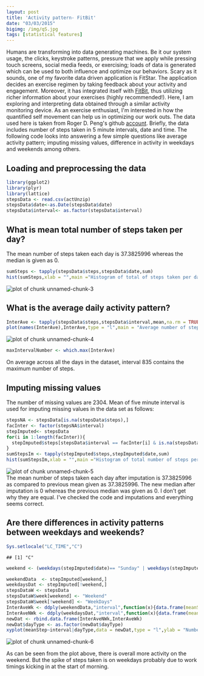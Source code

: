```yaml
---
layout: post
title: 'Activity pattern- FitBit'
date: "03/03/2015"
bigimg: /img/qS.jpg
tags: [statistical features] 
---
```




Humans are transforming into data generating machines. Be it our system usage, the clicks, keystroke patterns, pressure that we apply while pressing touch screens, social media feeds, or exercising; loads of data is generated which can be used to both influence and optimize our behaviors. Scary as it sounds, one of my favorite data driven application is FitStar. The application decides an exercise regimen by taking feedback about your activity and engagement. Moreover, it has integrated itself with [FitBit](https://www.fitbit.com/fitstar), thus utilizing richer information about your exercises (highly recommended!). 
Here, I am exploring and interpreting data obtained through a similar activity monitoring device. As an exercise enthusiast, I'm interested in how the quantified self movement can help us in optimizing our work outs. 
The data used here is taken from Roger D. Peng's github [account](https://github.com/rdpeng/RepData_PeerAssessment1). 
Briefly, the data includes number of steps taken in 5 minute intervals, date and time. The following code looks into answering a few simple questions like average activity pattern; imputing missing values, difference in activity in weekdays and weekends among others.



## Loading and preprocessing the data

```r
library(ggplot2)
library(plyr)
library(lattice)
stepsData <- read.csv(actUnzip)
stepsData$date<-as.Date(stepsData$date)
stepsData$interval<- as.factor(stepsData$interval)
```


## What is mean total number of steps taken per day?
The mean number of steps taken each day is 37.3825996 whereas the median is given as 0.

```r
sumSteps <- tapply(stepsData$steps,stepsData$date,sum)
hist(sumSteps,xlab = "",main ="Histogram of total of steps taken per day")
```

<img src="/figure/./2015-03-03-activity/unnamed-chunk-3-1.png" title="plot of chunk unnamed-chunk-3" alt="plot of chunk unnamed-chunk-3" style="display: block; margin: auto;" />


## What is the average daily activity pattern?

```r
InterAve <- tapply(stepsData$steps,stepsData$interval,mean,na.rm = TRUE)
plot(names(InterAve),InterAve,type = "l",main = "Average number of steps taken across day in intervals")
```

<img src="/figure/./2015-03-03-activity/unnamed-chunk-4-1.png" title="plot of chunk unnamed-chunk-4" alt="plot of chunk unnamed-chunk-4" style="display: block; margin: auto;" />

```r
maxIntervalNumber <- which.max(InterAve)
```
On average across all the days in the dataset, interval 835 contains the maximum number of steps.

## Imputing missing values
The number of missing values are 2304. Mean of five minute interval is used for imputing missing values in the data set as follows:

```r
stepsNA <- stepsData[is.na(stepsData$steps),]
facInter <- factor(stepsNA$interval)
stepImputed<- stepsData
for(i in 1:length(facInter)){
  stepImputed$steps[stepsData$interval == facInter[i] & is.na(stepsData$steps)] <- InterAve[[facInter[i]]]
}
sumStepsIm <- tapply(stepImputed$steps,stepImputed$date,sum)
hist(sumStepsIm,xlab = "",main ="Histogram of total number of steps per day with imputed data")
```

<img src="/figure/./2015-03-03-activity/unnamed-chunk-5-1.png" title="plot of chunk unnamed-chunk-5" alt="plot of chunk unnamed-chunk-5" style="display: block; margin: auto;" />
The mean number of steps taken each day after imputation is 37.3825996 as compared to previous mean given as 37.3825996. The new median after imputation is  0 whereas the previous median was given as 0. I don't get why they are equal. I've checked the code and imputations and everything seems correct. 

## Are there differences in activity patterns between weekdays and weekends?

```r
Sys.setlocale("LC_TIME","C")
```

```
## [1] "C"
```

```r
weekend <- (weekdays(stepImputed$date)== "Sunday" | weekdays(stepImputed$date)== "Saturday")

weekendData  <- stepImputed[weekend,]
weekdaysDat <- stepImputed[!weekend,]
stepsDataW <- stepsData
stepsDataW$week[weekend] <- "Weekend" 
stepsDataW$week[!weekend] <- "WeekDays" 
InterAveWk <- ddply(weekendData,"interval",function(x){data.frame(meanStep = mean(x$steps),dayType = "Weekend")})
InterAveNWk <- ddply(weekdaysDat,"interval",function(x){data.frame(meanStep = mean(x$steps),dayType = "WeekDay")})
newDat <- rbind.data.frame(InterAveNWk,InterAveWk)
newDat$dayType <- as.factor(newDat$dayType)
xyplot(meanStep~interval|dayType,data = newDat,type = "l",ylab = "Number of steps")
```

<img src="/figure/./2015-03-03-activity/unnamed-chunk-6-1.png" title="plot of chunk unnamed-chunk-6" alt="plot of chunk unnamed-chunk-6" style="display: block; margin: auto;" />

As can be seen from the plot above, there is overall more activity on the weekend. But the spike of steps taken is on weekdays probably due to work timings kicking in at the start of morning.

